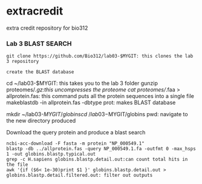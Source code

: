# extracredit
extra credit repository for bio312
### Lab 3 BLAST SEARCH
```
git clone https://github.com/Bio312/lab03-$MYGIT: this clones the lab 3 repository

create the BLAST database
```
cd ~/lab03-$MYGIT: this takes you to the lab 3 folder
gunzip proteomes/*.gz:this uncompresses the proteome
cat  proteomes/*.faa > allprotein.fas: this command puts all the protein sequences into a single file
makeblastdb -in allprotein.fas -dbtype prot: makes BLAST database

mkdir ~/lab03-$MYGIT/globins
cd ~/lab03-$MYGIT/globins
pwd: navigate to the new directory produced

Download the query protein and produce a blast search
```
ncbi-acc-download -F fasta -m protein "NP_000549.1"
blastp -db ../allprotein.fas -query NP_000549.1.fa -outfmt 0 -max_hsps 1 -out globins.blastp.typical.out
grep -c H.sapiens globins.blastp.detail.out:can count total hits in the file
awk '{if ($6< 1e-30)print $1 }' globins.blastp.detail.out > globins.blastp.detail.filtered.out: filter out outputs
```
